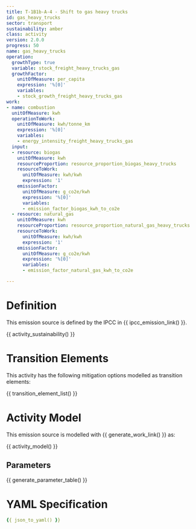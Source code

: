 ```yaml
---
title: T-1B1b-A-4 - Shift to gas heavy trucks
id: gas_heavy_trucks
sector: transport
sustainability: amber
class: activity
version: 2.0.0
progress: 50
name: gas_heavy_trucks
operation:
  growthType: true
  variable: stock_freight_heavy_trucks_gas
  growthFactor:
    unitOfMeasure: per_capita
    expression: '%[0]'
    variables:
    - stock_growth_freight_heavy_trucks_gas
work:
- name: combustion
  unitOfMeasure: kwh
  operationToWork:
    unitOfMeasure: kwh/tonne_km
    expression: '%[0]'
    variables:
    - energy_intensity_freight_heavy_trucks_gas
  input:
  - resource: biogas
    unitOfMeasure: kwh
    resourceProportion: resource_proportion_biogas_heavy_trucks
    resourceToWork:
      unitOfMeasure: kwh/kwh
      expression: '1'
    emissionFactor:
      unitOfMeasure: g_co2e/kwh
      expression: '%[0]'
      variables:
      - emission_factor_biogas_kwh_to_co2e
  - resource: natural_gas
    unitOfMeasure: kwh
    resourceProportion: resource_proportion_natural_gas_heavy_trucks
    resourceToWork:
      unitOfMeasure: kwh/kwh
      expression: '1'
    emissionFactor:
      unitOfMeasure: g_co2e/kwh
      expression: '%[0]'
      variables:
      - emission_factor_natural_gas_kwh_to_co2e

---
```


# Definition
This emission source is defined by the IPCC in {{ ipcc_emission_link() }}.


{{ activity_sustainability() }}

# Transition Elements

This activity has the following mitigation options modelled as transition elements:

{{ transition_element_list() }}

# Activity Model
This emission source is modelled with {{ generate_work_link() }} as:

{{ activity_model() }}

## Parameters

{{ generate_parameter_table() }}

# YAML Specification

```yaml
{{ json_to_yaml() }}
```
